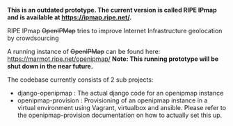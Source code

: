 **This is an outdated prototype. The current version is called RIPE IPmap and is available at https://ipmap.ripe.net/.**

RIPE IPmap ~~OpenIPMap~~ tries to improve Internet Infrastructure geolocation by crowdsourcing

A running instance of ~~OpenIPMap~~ can be found here:
https://marmot.ripe.net/openipmap/
**Note: This running prototype will be shut down in the near future.**



The codebase currently consists of 2 sub projects:
  - django-openipmap : The actual django code for an openipmap instance
  - openipmap-provision : Provisioning of an openipmap instance in a virtual environment using Vagrant, virtualbox and ansible. Please refer to the openipmap-provision documentation on how to actually set this up.

